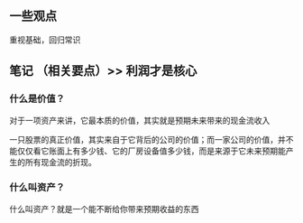 ## 一些观点
重视基础，回归常识



## 笔记 （相关要点）>> 利润才是核心

### 什么是价值？
对于一项资产来讲，它最本质的价值，其实就是预期未来带来的现金流收入

一只股票的真正价值，其实来自于它背后的公司的价值；而一家公司的价值，并不能仅仅看它账面上有多少钱、它的厂房设备值多少钱，而是来源于它未来预期能产生的所有现金流的折现。

### 什么叫资产？
什么叫资产？就是一个能不断给你带来预期收益的东西